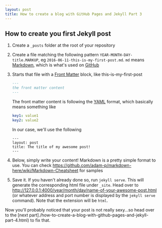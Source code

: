```yaml
---
layout: post
title: How to create a blog with GitHub Pages and Jekyll Part 3
---
```


How to create you first Jekyll post
-----------------------------------

1.	Create a ```_posts``` folder at the root of your repository
2.	Create a file matching the following pattern ```YEAR-MONTH-DAY-title.MARKUP```, eg ```2016-06-11-this-is-my-first-post.md```. ```md``` means [Markdown](https://daringfireball.net/projects/markdown/), which is what's used on [GitHub](https://github.com)
3.	Starts that file with a [Front Matter](https://jekyllrb.com/docs/frontmatter/) block, like this-is-my-first-post

	```Markdown
	---
	the front matter content
	---
	```

	The front matter content is following the [YAML](http://yaml.org/) format, which basically means something like

	```YAML
	key1: value1
	key2: value2
	```
	In our case, we'll use the following

	```
	---
	layout: post
	title: The title of my awesome post!
	---
	```

4.	Below, simply write your content!
	Markdown is a pretty simple format to use. You can check <https://github.com/adam-p/markdown-here/wiki/Markdown-Cheatsheet> for samples

5.	Save it. If you haven't already done so, run ```jekyll serve```. This will generate the corresponding html file under  ```_site```. Head over to <http://127.0.0.1:4000/year/month/day/name-of-your-awesome-post.html> (or whatever address and port number is displayed by the ```jekyll serve``` command). Note that the extension will be ```html```.

Now you'll probably noticed that your post is not really sexy...so head over to the [next part]./how-to-create-a-blog-with-github-pages-and-jekyll-part-4.html) to fix that.